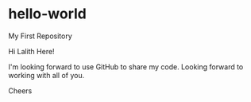 # hello-world
My First Repository

Hi Lalith Here!

I'm looking forward to use GitHub to share my code. Looking forward to working with all of you. 

Cheers
